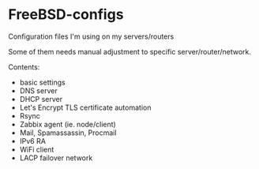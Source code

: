 # FreeBSD-configs
Configuration files I'm using on my servers/routers

Some of them needs manual adjustment to specific server/router/network.

Contents:
- basic settings
- DNS server
- DHCP server
- Let's Encrypt TLS certificate automation
- Rsync
- Zabbix agent (ie. node/client)
- Mail, Spamassassin, Procmail
- IPv6 RA
- WiFi client
- LACP failover network
